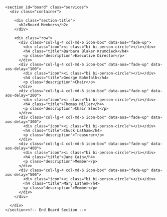 
    <section id="board" class="services">
      <div class="container">

        <div class="section-title">
          <h2>Board Members</h2>
        </div>

        <div class="row">
          <div class="col-lg-4 col-md-6 icon-box" data-aos="fade-up">
            <div class="icon"><i class="bi bi-person-circle"></i></div>
            <h4 class="title">Barbara Blaker Krumdieck</h4>
            <p class="description">Executive Director</p>
          </div>
          <div class="col-lg-4 col-md-6 icon-box" data-aos="fade-up" data-aos-delay="100">
            <div class="icon"><i class="bi bi-person-circle"></i></div>
            <h4 class="title">George Bohmfalk</h4>
            <p class="description">Chair</p>
          </div>
          <div class="col-lg-4 col-md-6 icon-box" data-aos="fade-up" data-aos-delay="200">
            <div class="icon"><i class="bi bi-person-circle"></i></div>
            <h4 class="title">Thomas Miller</h4>
            <p class="description">Chair Elect</p>
          </div>
          <div class="col-lg-4 col-md-6 icon-box" data-aos="fade-up" data-aos-delay="300">
            <div class="icon"><i class="bi bi-person-circle"></i></div>
            <h4 class="title">Chuck Latham</h4>
            <p class="description">Treasurer</p>
          </div>
          <div class="col-lg-4 col-md-6 icon-box" data-aos="fade-up" data-aos-delay="400">
            <div class="icon"><i class="bi bi-person-circle"></i></div>
            <h4 class="title">Jane Cain</h4>
            <p class="description">Member</p>
          </div>
          <div class="col-lg-4 col-md-6 icon-box" data-aos="fade-up" data-aos-delay="500">
            <div class="icon"><i class="bi bi-person-circle"></i></div>
            <h4 class="title">Mary Lathem</h4>
            <p class="description">Member</p>
          </div>
        </div>

      </div>
    </section><!-- End Board Section -->
